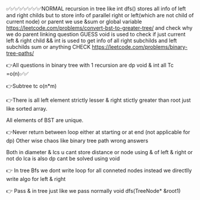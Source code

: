 
✅✅✅✅✅✅✅✅NORMAL recursion in tree like int dfs() stores all info of left and right childs but to store info of parallel right or left(which are not child of current node) or parent we use &sum or global variable 
https://leetcode.com/problems/convert-bst-to-greater-tree/
and check why we do parent linking question 
GUESS void is used to check if just current left & right child && int is used to get info of all right subchilds and  left subchilds sum or anything CHECK
https://leetcode.com/problems/binary-tree-paths/

👉All questions in binary tree with 1 recursion are dp void & int all Tc =o(n)✅✅

👉Subtree tc o(n*m)

👉There is all left element strictly lesser & right stictly greater than root just like sorted array.

All elements of BST are unique.

👉Never return between loop either at starting or at end (not applicable for dp)
Other wise chaos like binary tree path wrong answers

Both in diameter & lcs u cant store distance or node using & of left & right or not do
lca is also dp cant be solved using void

👉 In tree Bfs we dont write loop for all conneted nodes instead we directlly write algo for left & right

👉 Pass & in tree just like we pass normally void dfs(TreeNode* &root1)
